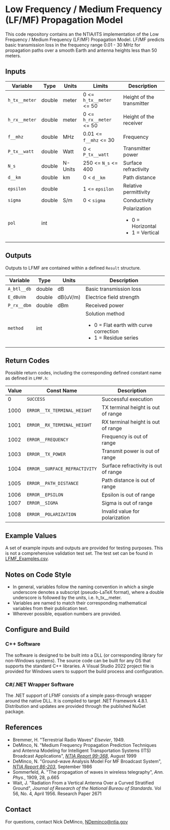 # Low Frequency / Medium Frequency (LF/MF) Propagation Model

This code repository contains an the NTIA/ITS implementation of the Low Frequency / Medium Frequency (LF/MF) Propagation Model. LF/MF predicts basic transmission loss in the frequency range 0.01 - 30 MHz for propagation paths over a smooth Earth and antenna heights less than 50 meters.

## Inputs ##

| Variable          | Type   | Units | Limits       | Description  |
|-------------------|--------|-------|--------------|--------------|
| `h_tx__meter`     | double | meter | 0 <= `h_tx__meter` <= 50 | Height of the transmitter |
| `h_rx__meter`     | double | meter | 0 <= `h_rx__meter` <= 50 | Height of the receiver |
| `f__mhz`          | double | MHz   | 0.01 <= `f__mhz` <= 30 | Frequency |
| `P_tx__watt`      | double | Watt  | 0 < `P_tx__watt` | Transmitter power |
| `N_s`             | double | N-Units | 250 <= `N_s` <= 400 | Surface refractivity |
| `d__km`           | double | km    | 0 < `d__km`  | Path distance |
| `epsilon`         | double |       | 1 <= `epsilon` | Relative permittivity |
| `sigma`           | double | S/m   | 0 < `sigma` | Conductivity |
| `pol`             | int    |       |              | Polarization <ul><li>0 = Horizontal</li><li>1 = Vertical</li></ul> |

## Outputs ##

Outputs to LFMF are contained within a defined `Result` structure.

| Variable      | Type   | Units | Description |
|---------------|--------|-------|-------------|
| `A_btl__db`   | double | dB    | Basic transmission loss |
| `E_dBuVm`     | double | dB(uV/m) | Electrice field strength |
| `P_rx__dbm`   | double | dBm   | Received power |
| `method`      | int    |       | Solution method <ul><li>0 = Flat earth with curve correction</li><li>1 = Residue series</li></ul> |

## Return Codes ##

Possible return codes, including the corresponding defined constant name as defined in `LFMF.h`:

| Value | Const Name                       | Description  |
| ------|----------------------------------|--------------|
|     0 | `SUCCESS`                        | Successful execution |
|  1000 | `ERROR__TX_TERMINAL_HEIGHT`      | TX terminal height is out of range |
|  1001 | `ERROR__RX_TERMINAL_HEIGHT`      | RX terminal height is out of range |
|  1002 | `ERROR__FREQUENCY`               | Frequency is out of range |
|  1003 | `ERROR__TX_POWER`                | Transmit power is out of range |
|  1004 | `ERROR__SURFACE_REFRACTIVITY`    | Surface refractivity is out of range |
|  1005 | `ERROR__PATH_DISTANCE`           | Path distance is out of range |
|  1006 | `ERROR__EPSILON`                 | Epsilon is out of range |
|  1007 | `ERROR__SIGMA`                   | Sigma is out of range |
|  1008 | `ERROR__POLARIZATION`            | Invalid value for polarization |

## Example Values ##

A set of example inputs and outputs are provided for testing purposes.  This is not a comprehensive validation test set.  The test set can be found in [LFMF_Examples.csv](LFMF_Examples.csv).

## Notes on Code Style ##

* In general, variables follow the naming convention in which a single underscore denotes a subscript (pseudo-LaTeX format), where a double underscore is followed by the units, i.e. h_tx__meter.
* Variables are named to match their corresponding mathematical variables from their publication text.
* Wherever possible, equation numbers are provided.

## Configure and Build ##

### C++ Software

The software is designed to be built into a DLL (or corresponding library for non-Windows systems). The source code can be built for any OS that supports the standard C++ libraries. A Visual Studio 2022 project file is provided for Windows users to support the build process and configuration.

### C#/.NET Wrapper Software

The .NET support of LFMF consists of a simple pass-through wrapper around the native DLL.  It is compiled to target .NET Framework 4.8.1.  Distribution and updates are provided through the published NuGet package.

## References ##

* Bremmer, H. "Terrestrial Radio Waves" _Elsevier_, 1949. 
* DeMinco, N. "Medium Frequency Propagation Prediction Techniques and Antenna Modeling for Intelligent Transportation Systems (ITS) Broadcast Applications", [_NTIA Report 99-368_](https://www.its.bldrdoc.gov/publications/2399.aspx), August 1999
* DeMinco, N. "Ground-wave Analysis Model For MF Broadcast System", [_NTIA Report 86-203_](https://www.its.bldrdoc.gov/publications/2226.aspx), September 1986
* Sommerfeld, A. "The propagation of waves in wireless telegraphy", _Ann. Phys._, 1909, 28, p.665
* Wait, J. "Radiation From a Vertical Antenna Over a Curved Stratified Ground", _Journal of Research of the National Bureau of Standards_.  Vol 56, No. 4, April 1956. Research Paper 2671

## Contact ##

For questions, contact Nick DeMinco, NDeminco@ntia.gov
